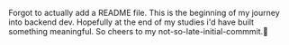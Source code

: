 Forgot to actually add a README file.
This is the beginning of my journey into backend dev.
Hopefully at the end of my studies i'd have built something meaningful.
So cheers to my not-so-late-initial-commmit.🥂
